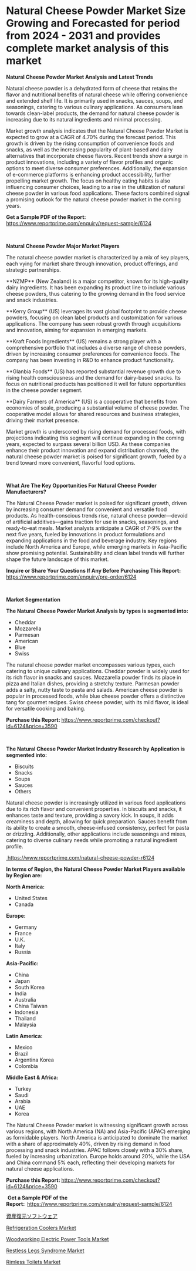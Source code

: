 <p><h1>Natural Cheese Powder Market Size Growing and Forecasted for period from 2024 - 2031 and provides complete market analysis of this market</h1></p><p><strong>Natural Cheese Powder Market Analysis and Latest Trends</strong></p>
<p><p>Natural cheese powder is a dehydrated form of cheese that retains the flavor and nutritional benefits of natural cheese while offering convenience and extended shelf life. It is primarily used in snacks, sauces, soups, and seasonings, catering to various culinary applications. As consumers lean towards clean-label products, the demand for natural cheese powder is increasing due to its natural ingredients and minimal processing.</p><p>Market growth analysis indicates that the Natural Cheese Powder Market is expected to grow at a CAGR of 4.70% during the forecast period. This growth is driven by the rising consumption of convenience foods and snacks, as well as the increasing popularity of plant-based and dairy alternatives that incorporate cheese flavors. Recent trends show a surge in product innovations, including a variety of flavor profiles and organic options to meet diverse consumer preferences. Additionally, the expansion of e-commerce platforms is enhancing product accessibility, further propelling market growth. The focus on healthy eating habits is also influencing consumer choices, leading to a rise in the utilization of natural cheese powder in various food applications. These factors combined signal a promising outlook for the natural cheese powder market in the coming years.</p></p>
<p><strong>Get a Sample PDF of the Report:&nbsp;</strong> <a href="https://www.reportprime.com/enquiry/request-sample/6124">https://www.reportprime.com/enquiry/request-sample/6124</a></p>
<p>&nbsp;</p>
<p><strong>Natural Cheese Powder Major Market Players</strong></p>
<p><p>The natural cheese powder market is characterized by a mix of key players, each vying for market share through innovation, product offerings, and strategic partnerships.</p><p>**NZMP** (New Zealand) is a major competitor, known for its high-quality dairy ingredients. It has been expanding its product line to include various cheese powders, thus catering to the growing demand in the food service and snack industries.</p><p>**Kerry Group** (US) leverages its vast global footprint to provide cheese powders, focusing on clean label products and customization for various applications. The company has seen robust growth through acquisitions and innovation, aiming for expansion in emerging markets.</p><p>**Kraft Foods Ingredients** (US) remains a strong player with a comprehensive portfolio that includes a diverse range of cheese powders, driven by increasing consumer preferences for convenience foods. The company has been investing in R&D to enhance product functionality.</p><p>**Glanbia Foods** (US) has reported substantial revenue growth due to rising health consciousness and the demand for dairy-based snacks. Its focus on nutritional products has positioned it well for future opportunities in the cheese powder segment.</p><p>**Dairy Farmers of America** (US) is a cooperative that benefits from economies of scale, producing a substantial volume of cheese powder. The cooperative model allows for shared resources and business strategies, driving their market presence.</p><p>Market growth is underscored by rising demand for processed foods, with projections indicating this segment will continue expanding in the coming years, expected to surpass several billion USD. As these companies enhance their product innovation and expand distribution channels, the natural cheese powder market is poised for significant growth, fueled by a trend toward more convenient, flavorful food options.</p></p>
<p>&nbsp;</p>
<p><strong>What Are The Key Opportunities For Natural Cheese Powder Manufacturers?</strong></p>
<p><p>The Natural Cheese Powder market is poised for significant growth, driven by increasing consumer demand for convenient and versatile food products. As health-conscious trends rise, natural cheese powder—devoid of artificial additives—gains traction for use in snacks, seasonings, and ready-to-eat meals. Market analysts anticipate a CAGR of 7-9% over the next five years, fueled by innovations in product formulations and expanding applications in the food and beverage industry. Key regions include North America and Europe, while emerging markets in Asia-Pacific show promising potential. Sustainability and clean label trends will further shape the future landscape of this market.</p></p>
<p><strong>Inquire or Share Your Questions If Any Before Purchasing This Report:</strong> <a href="https://www.reportprime.com/enquiry/pre-order/6124">https://www.reportprime.com/enquiry/pre-order/6124</a></p>
<p>&nbsp;</p>
<p><strong>Market Segmentation</strong></p>
<p><strong>The Natural Cheese Powder Market Analysis by types is segmented into:</strong></p>
<p><ul><li>Cheddar</li><li>Mozzarella</li><li>Parmesan</li><li>American</li><li>Blue</li><li>Swiss</li></ul></p>
<p><p>The natural cheese powder market encompasses various types, each catering to unique culinary applications. Cheddar powder is widely used for its rich flavor in snacks and sauces. Mozzarella powder finds its place in pizza and Italian dishes, providing a stretchy texture. Parmesan powder adds a salty, nutty taste to pasta and salads. American cheese powder is popular in processed foods, while blue cheese powder offers a distinctive tang for gourmet recipes. Swiss cheese powder, with its mild flavor, is ideal for versatile cooking and baking.</p></p>
<p><strong>Purchase this Report:&nbsp;</strong><a href="https://www.reportprime.com/checkout?id=6124&price=3590">https://www.reportprime.com/checkout?id=6124&price=3590</a></p>
<p>&nbsp;</p>
<p><strong>The Natural Cheese Powder Market Industry Research by Application is segmented into:</strong></p>
<p><ul><li>Biscuits</li><li>Snacks</li><li>Soups</li><li>Sauces</li><li>Others</li></ul></p>
<p><p>Natural cheese powder is increasingly utilized in various food applications due to its rich flavor and convenient properties. In biscuits and snacks, it enhances taste and texture, providing a savory kick. In soups, it adds creaminess and depth, allowing for quick preparation. Sauces benefit from its ability to create a smooth, cheese-infused consistency, perfect for pasta or drizzling. Additionally, other applications include seasonings and mixes, catering to diverse culinary needs while promoting a natural ingredient profile.</p></p>
<p><a href="https://www.reportprime.com/natural-cheese-powder-r6124">&nbsp;https://www.reportprime.com/natural-cheese-powder-r6124</a></p>
<p><strong>In terms of Region, the Natural Cheese Powder Market Players available by Region are:</strong></p>
<p>
    <p> <strong> North America: </strong>
        <ul>
            <li>United States</li>
            <li>Canada</li>
        </ul>
        </p> 
    <p> <strong> Europe: </strong>
        <ul>
            <li>Germany</li>
            <li>France</li>
            <li>U.K.</li>
            <li>Italy</li>
            <li>Russia</li>
        </ul>
        </p> 
    <p> <strong> Asia-Pacific: </strong>
        <ul>
            <li>China</li>
            <li>Japan</li>
            <li>South Korea</li>
            <li>India</li>
            <li>Australia</li>
            <li>China Taiwan</li>
            <li>Indonesia</li>
            <li>Thailand</li>
            <li>Malaysia</li>
        </ul>
        </p> 
    <p> <strong> Latin America: </strong>
        <ul>
            <li>Mexico</li>
            <li>Brazil</li>
            <li>Argentina Korea</li>
            <li>Colombia</li>
        </ul>
        </p> 
    <p> <strong> Middle East & Africa: </strong>
        <ul>
            <li>Turkey</li>
            <li>Saudi</li>
            <li>Arabia</li>
            <li>UAE</li>
            <li>Korea</li>
        </ul>
    </p>
    </p>
<p><p>The Natural Cheese Powder market is witnessing significant growth across various regions, with North America (NA) and Asia-Pacific (APAC) emerging as formidable players. North America is anticipated to dominate the market with a share of approximately 40%, driven by rising demand in food processing and snack industries. APAC follows closely with a 30% share, fueled by increasing urbanization. Europe holds around 20%, while the USA and China command 5% each, reflecting their developing markets for natural cheese applications.</p></p>
<p><strong>Purchase this Report: </strong><a href="https://www.reportprime.com/checkout?id=6124&price=3590">https://www.reportprime.com/checkout?id=6124&price=3590</a></p>
<p>&nbsp;<strong>Get a Sample PDF of the Report:&nbsp;&nbsp;</strong><a href="https://www.reportprime.com/enquiry/request-sample/6124">https://www.reportprime.com/enquiry/request-sample/6124</a></p>
<p><strong></strong></p>
<p><p><a href="https://medium.com/@qirvhhyf42/%E4%B8%8D%E5%8B%95%E7%94%A3%E5%BE%A9%E6%97%A7%E3%82%BD%E3%83%95%E3%83%88%E3%82%A6%E3%82%A7%E3%82%A2%E6%A5%AD%E7%95%8C%E5%88%86%E6%9E%90%E3%83%AC%E3%83%9D%E3%83%BC%E3%83%88-%E3%82%A2%E3%83%97%E3%83%AA%E3%82%B1%E3%83%BC%E3%82%B7%E3%83%A7%E3%83%B3-%E5%9C%B0%E5%9F%9F-%E7%AB%B6%E4%BA%89%E6%88%A6%E7%95%A5%E5%88%A5%E3%81%AE%E5%B8%82%E5%A0%B4%E8%A6%8F%E6%A8%A1-%E3%82%B7%E3%82%A7%E3%82%A2-%E3%83%88%E3%83%AC%E3%83%B3%E3%83%89-2024-2031-412f1778315a">資産復元ソフトウェア</a></p><p><a href="https://medium.com/@cathymaggio_46644/refrigeration-coolers-market-size-share-analysis-growth-trends-forecasts-2024-2031-7d8318ea99a8">Refrigeration Coolers Market</a></p><p><a href="https://issuu.com/reportprime-2/docs/woodworking-electric-power-tools-ma_e3eff0d9cf5c93">Woodworking Electric Power Tools Market</a></p><p><a href="https://www.linkedin.com/pulse/restless-legs-syndrome-industry-insights-report-analyzing-3ggre?trackingId=NdbSYTqlQlK7ZahAID%2F1Fg%3D%3D">Restless Legs Syndrome Market</a></p><p><a href="https://www.linkedin.com/pulse/driving-factors-behind-rimless-toilets-market-trends-applications-gbzrc?trackingId=PqEyJhPxQl2KxXx%2Fp0sZ8w%3D%3D">Rimless Toilets Market</a></p></p>